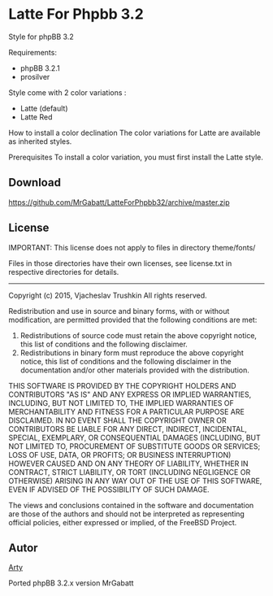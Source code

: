 Latte For Phpbb 3.2
=============================

Style for phpBB 3.2

Requirements:

- phpBB 3.2.1
- prosilver

Style come with 2 color variations :
- Latte (default)
- Latte Red

How to install a color declination
The color variations for Latte are available as inherited styles.

Prerequisites
To install a color variation, you must first install the Latte style.


## Download
https://github.com/MrGabatt/LatteForPhpbb32/archive/master.zip


## License
IMPORTANT: This license does not apply to files in directory theme/fonts/

Files in those directories have their own licenses, see license.txt in respective
directories for details.

-----------------------------------------------------------------------------

Copyright (c) 2015, Vjacheslav Trushkin
All rights reserved.

Redistribution and use in source and binary forms, with or without
modification, are permitted provided that the following conditions are met:

1. Redistributions of source code must retain the above copyright notice, this
   list of conditions and the following disclaimer. 
2. Redistributions in binary form must reproduce the above copyright notice,
   this list of conditions and the following disclaimer in the documentation
   and/or other materials provided with the distribution.

THIS SOFTWARE IS PROVIDED BY THE COPYRIGHT HOLDERS AND CONTRIBUTORS "AS IS" AND
ANY EXPRESS OR IMPLIED WARRANTIES, INCLUDING, BUT NOT LIMITED TO, THE IMPLIED
WARRANTIES OF MERCHANTABILITY AND FITNESS FOR A PARTICULAR PURPOSE ARE
DISCLAIMED. IN NO EVENT SHALL THE COPYRIGHT OWNER OR CONTRIBUTORS BE LIABLE FOR
ANY DIRECT, INDIRECT, INCIDENTAL, SPECIAL, EXEMPLARY, OR CONSEQUENTIAL DAMAGES
(INCLUDING, BUT NOT LIMITED TO, PROCUREMENT OF SUBSTITUTE GOODS OR SERVICES;
LOSS OF USE, DATA, OR PROFITS; OR BUSINESS INTERRUPTION) HOWEVER CAUSED AND
ON ANY THEORY OF LIABILITY, WHETHER IN CONTRACT, STRICT LIABILITY, OR TORT
(INCLUDING NEGLIGENCE OR OTHERWISE) ARISING IN ANY WAY OUT OF THE USE OF THIS
SOFTWARE, EVEN IF ADVISED OF THE POSSIBILITY OF SUCH DAMAGE.

The views and conclusions contained in the software and documentation are those
of the authors and should not be interpreted as representing official policies, 
either expressed or implied, of the FreeBSD Project.

## Autor
[Arty](https://www.artodia.com)

Ported phpBB 3.2.x version MrGabatt
